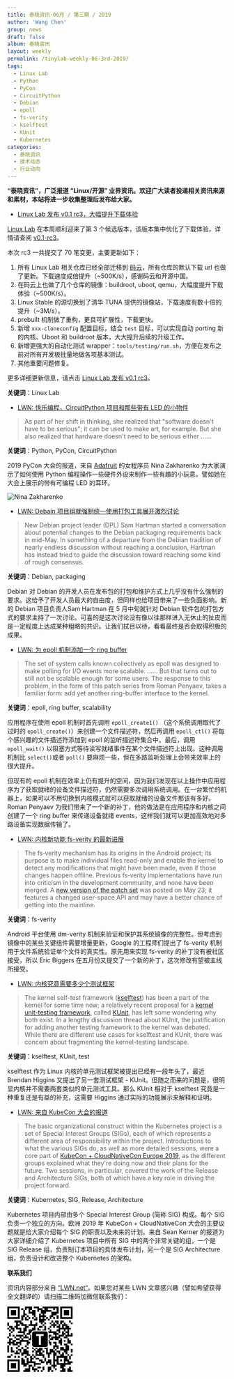 ```yaml
---
title: 泰晓资讯·06月 / 第三期 / 2019
author: 'Wang Chen'
group: news
draft: false
album: 泰晓资讯
layout: weekly
permalink: /tinylab-weekly-06-3rd-2019/
tags:
  - Linux Lab
  - Python
  - PyCon
  - CircuitPython
  - Debian
  - epoll
  - fs-verity
  - kselftest
  - KUnit
  - Kubernetes
categories:
  - 泰晓资讯
  - 技术动态
  - 行业动向
---
```


**“泰晓资讯”，广泛报道 “Linux/开源” 业界资讯。欢迎广大读者投递相关资讯来源和素材，本站将进一步收集整理后发布给大家。**

- [Linux Lab 发布 v0.1 rc3，大幅提升下载体验](/linux-lab-v0.1-rc3/)

[Linux Lab](/linux-lab) 在本周顺利迎来了第 3 个候选版本，该版本集中优化了下载体验，详情请查阅 [v0.1-rc3](https://gitee.com/tinylab/linux-lab/commits/v0.1-rc3)。

本次 rc3 一共提交了 70 笔变更，主要更新如下：

  1. 所有 Linux Lab 相关仓库已经全部迁移到 [码云](https://gitee.com/tinylab)，所有仓库的默认下载 url 也做了更新。下载速度成倍提升（~500K/s），感谢码云和开源中国。
  2. 在码云上也做了几个仓库的镜像：buildroot, uboot, qemu，大幅度提升下载体验（~500K/s）。
  3. Linux Stable 的源切换到了清华 TUNA 提供的镜像站，下载速度有数十倍的提升（~3M/s）。
  4. prebuilt 机制做了重构，更具可扩展性，下载更快。
  5. 新增 `xxx-cloneconfig` 配置目标，结合 `test` 目标，可以实现自动 porting 新的内核、Uboot 和 buildroot 版本，大大提升后续的升级工作。
  6. 新增更强大的自动化测试 wrapper：`tools/testing/run.sh`，方便在发布之前对所有开发板批量地做各项基本测试。
  7. 其他重要问题修复。

更多详细更新信息，请点击 [Linux Lab 发布 v0.1 rc3](/linux-lab-v0.1-rc3/)。

**关键词**：Linux Lab

- [LWN: 快乐编程，CircuitPython 项目和那些带有 LED 的小物件](https://lwn.net/Articles/789930/)

> As part of her shift in thinking, she realized that "software doesn't have to be serious"; it can be used to make art, for example. But she also realized that hardware doesn't need to be serious either ......

**关键词**：Python, PyCon, CircuitPython

2019 PyCon 大会的报道，来自 [Adafruit](https://www.adafruit.com/) 的女程序员 Nina Zakharenko 为大家演示了如何使用 Python 编程操作一些硬件外设来制作一些有趣的小玩意。譬如她在大会上展示的带有可编程 LED 的耳环。

![Nina Zakharenko](https://static.lwn.net/images/2019/pycon-zakharenko-sm.jpg)


- [LWN: Debain 项目组就强制统一使用打包工具展开激烈讨论](https://lwn.net/Articles/790382/)

> New Debian project leader (DPL) Sam Hartman started a conversation about potential changes to the Debian packaging requirements back in mid-May. In something of a departure from the Debian tradition of nearly endless discussion without reaching a conclusion, Hartman has instead tried to guide the discussion toward reaching some kind of rough consensus.

**关键词**：Debian, packaging

Debian 对 Debian 的开发人员在发布包的打包和维护方式上几乎没有什么强制的要求。这给予了开发人员最大的自由度，但同样也给项目带来了一些负面影响。新的 Debian 项目负责人Sam Hartman 在 5 月中旬就针对 Debian 软件包的打包方式的要求主持了一次讨论。可喜的是这次讨论没有像以往那样进入无休止的扯皮而是一定程度上达成某种粗略的共识。让我们拭目以待，看看最终是否会取得积极的成果。

- [LWN: 为 epoll 机制添加一个 ring buffer](https://lwn.net/Articles/789603/)

> The set of system calls known collectively as epoll was designed to make polling for I/O events more scalable. ...... But that turns out to still not be scalable enough for some users. The response to this problem, in the form of this patch series from Roman Penyaev, takes a familiar form: add yet another ring-buffer interface to the kernel.

**关键词**：epoll, ring buffer, scalability

应用程序在使用 epoll 机制时首先调用 `epoll_create1()` （这个系统调用取代了过时的 `epoll_create()`）来创建一个文件描述符，然后再调用 `epoll_ctl()` 将每个感兴趣的文件描述符添加到 epoll 的监听描述符集合中。最后，调用 `epoll_wait()` 以阻塞方式等待读写就绪事件在某个文件描述符上出现。这种调用机制比 `select()`或者 `poll()` 要麻烦一些，但在多路监听处理上会带来效率上的很大提升。

但现有的 epoll 机制在效率上仍有提升的空间，因为我们发现在以上操作中应用程序为了获取就绪的设备文件描述符，仍然需要多次调用系统调用。在一台繁忙的机器上，如果可以不用切换到内核模式就可以获取就绪的设备文件那该有多好。Roman Penyaev 为我们带来了一个新的补丁，他的做法是在应用程序和内核之间创建了一个 ring buffer 来传递设备就绪 events，这样我们就可以更加高效地对多路设备实现数据传输了。

- [LWN: 内核新功能 fs-verity 的最新进展](https://lwn.net/Articles/790185/)

> The fs‑verity mechanism has its origins in the Android project; its purpose is to make individual files read-only and enable the kernel to detect any modifications that might have been made, even if those changes happen offline. Previous fs‑verity implementations have run into criticism in the development community, and none have been merged. A [new version of the patch set](https://lwn.net/ml/linux-fsdevel/20190523161811.6259-1-ebiggers@kernel.org/) was posted on May 23; it features a changed user-space API and may have a better chance of getting into the mainline.

**关键词**：fs-verity 

Android 平台使用 dm-verity 机制来验证和保护其系统镜像的完整性。但考虑到镜像中的某些关键组件需要增量更新，Google 的工程师们提出了 fs-verity 机制用于文件系统验证单个文件的真实性。原先用来实现 fs-verity 的补丁没有被社区接受，所以 Eric Biggers 在五月份又提交了一个新的补丁，这次修改有望被主线所接受。

- [LWN: 内核究竟需要多少个测试框架](https://lwn.net/Articles/790235/)

> The kernel self-test framework ([kselftest](https://www.kernel.org/doc/html/latest/dev-tools/kselftest.html)) has been a part of the kernel for some time now; a relatively recent proposal for a [kernel unit-testing framework](https://lwn.net/Articles/780985/), called [KUnit](https://google.github.io/kunit-docs/third_party/kernel/docs/), has left some wondering why both exist. In a lengthy discussion thread about KUnit, the justification for adding another testing framework to the kernel was debated. While there are different use cases for kselftest and KUnit, there was concern about fragmenting the kernel-testing landscape.

**关键词**：kselftest, KUnit, test

kselftest 作为 Linux 内核的单元测试框架被提出已经有一段年头了，最近 Brendan Higgins 又提出了另一套测试框架 - KUnit。但随之而来的问题是，很明显内核并不需要两套类似的单元测试工具。那么 KUnit 相对于 kselftest 究竟是一种重复还是有益的补充，这需要 Higgins 通过实际的功能展示来解释和证明。

- [LWN: 来自 KubeCon 大会的报道](https://lwn.net/Articles/789715/)

> The basic organizational construct within the Kubernetes project is a set of Special Interest Groups (SIGs), each of which represents a different area of responsibility within the project. Introductions to what the various SIGs do, as well as more detailed sessions, were a core part of [KubeCon + CloudNativeCon Europe 2019](https://events.linuxfoundation.org/events/kubecon-cloudnativecon-europe-2019/), as the different groups explained what they're doing now and their plans for the future. Two sessions, in particular, covered the work of the Release and Architecture SIGs, both of which have a key role in driving the project forward.

**关键词**：Kubernetes, SIG, Release, Architecture

Kubernetes 项目内部由多个 Special Interest Group (简称 SIG) 构成。每个 SIG 负责一个独立的方向。欧洲 2019 年 KubeCon + CloudNativeCon 大会的主要议题就是给大家介绍每个 SIG 的职责以及未来的计划。来自 Sean Kerner 的报道为大家详细介绍了 Kubernetes 项目中所有 SIG 中的两个非常关键的组，一个是 SIG Release 组，负责制订本项目的具体发布计划，另一个是 SIG Architecture 组，负责设计和改进整个 Kubernetes 的架构。

**联系我们**

资讯内容部分来自 [“LWN.net“](https://lwn.net/)。如果您对某些 LWN 文章感兴趣（譬如希望获得全文翻译的）请扫描二维码加微信联系我们：

![tinylab wechat](/images/wechat/tinylab.jpg)
